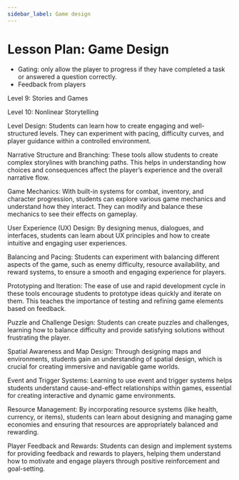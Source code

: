 ```yaml
---
sidebar_label: Game design
---
```


# Lesson Plan: Game Design


- Gating: only allow the player to progress if they have completed a task or answered a question correctly.
- Feedback from players

Level 9: Stories and Games

Level 10: Nonlinear Storytelling


Level Design: Students can learn how to create engaging and well-structured levels. They can experiment with pacing, difficulty curves, and player guidance within a controlled environment.

Narrative Structure and Branching: These tools allow students to create complex storylines with branching paths. This helps in understanding how choices and consequences affect the player’s experience and the overall narrative flow.

Game Mechanics: With built-in systems for combat, inventory, and character progression, students can explore various game mechanics and understand how they interact. They can modify and balance these mechanics to see their effects on gameplay.

User Experience (UX) Design: By designing menus, dialogues, and interfaces, students can learn about UX principles and how to create intuitive and engaging user experiences.

Balancing and Pacing: Students can experiment with balancing different aspects of the game, such as enemy difficulty, resource availability, and reward systems, to ensure a smooth and engaging experience for players.

Prototyping and Iteration: The ease of use and rapid development cycle in these tools encourage students to prototype ideas quickly and iterate on them. This teaches the importance of testing and refining game elements based on feedback.

Puzzle and Challenge Design: Students can create puzzles and challenges, learning how to balance difficulty and provide satisfying solutions without frustrating the player.

Spatial Awareness and Map Design: Through designing maps and environments, students gain an understanding of spatial design, which is crucial for creating immersive and navigable game worlds.

Event and Trigger Systems: Learning to use event and trigger systems helps students understand cause-and-effect relationships within games, essential for creating interactive and dynamic game environments.

Resource Management: By incorporating resource systems (like health, currency, or items), students can learn about designing and managing game economies and ensuring that resources are appropriately balanced and rewarding.

Player Feedback and Rewards: Students can design and implement systems for providing feedback and rewards to players, helping them understand how to motivate and engage players through positive reinforcement and goal-setting.